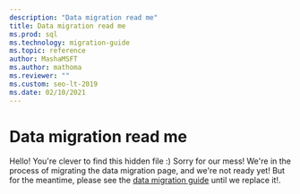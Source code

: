 ```yaml
---
description: "Data migration read me"
title: Data migration read me
ms.prod: sql
ms.technology: migration-guide
ms.topic: reference
author: MashaMSFT
ms.author: mathoma
ms.reviewer: ""
ms.custom: seo-lt-2019
ms.date: 02/10/2021
---
```


# Data migration read me

Hello! You're clever to find this hidden file :) Sorry for our mess! We're in the process of migrating the data migration page, and we're not ready yet! But for the meantime, please see the [data migration guide](https://datamigration.microsoft.com) until we replace it!. 